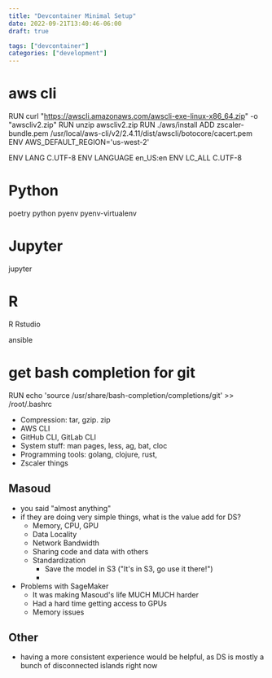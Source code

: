 ```yaml
---
title: "Devcontainer Minimal Setup"
date: 2022-09-21T13:40:46-06:00
draft: true

tags: ["devcontainer"]
categories: ["development"]
---
```


# aws cli
RUN curl "https://awscli.amazonaws.com/awscli-exe-linux-x86_64.zip" -o "awscliv2.zip"
RUN unzip awscliv2.zip
RUN ./aws/install
ADD zscaler-bundle.pem /usr/local/aws-cli/v2/2.4.11/dist/awscli/botocore/cacert.pem
ENV AWS_DEFAULT_REGION='us-west-2'

ENV LANG C.UTF-8
ENV LANGUAGE en_US:en
ENV LC_ALL C.UTF-8

# Python
poetry
python
pyenv
pyenv-virtualenv

# Jupyter
jupyter

# R
R
Rstudio

ansible

# get bash completion for git
RUN echo 'source /usr/share/bash-completion/completions/git' >> /root/.bashrc


- Compression: tar, gzip. zip
- AWS CLI
- GitHub CLI, GitLab CLI
- System stuff: man pages, less, ag, bat, cloc
- Programming tools: golang, clojure, rust, 
- Zscaler things


## Masoud

- you said "almost anything"
- if they are doing very simple things, what is the value add for DS?
    - Memory, CPU, GPU
    - Data Locality
    - Network Bandwidth
    - Sharing code and data with others
    - Standardization
        - Save the model in S3 ("It's in S3, go use it there!")
        - 
- Problems with SageMaker
    - It was making Masoud's life MUCH MUCH harder
    - Had a hard time getting access to GPUs
    - Memory issues


## Other

- having a more consistent experience would be helpful, as DS is mostly a bunch of disconnected islands right now
